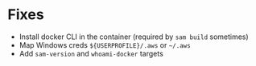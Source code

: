 # Fixes
- Install docker CLI in the container (required by `sam build` sometimes)
- Map Windows creds `${USERPROFILE}/.aws` or `~/.aws`
- Add `sam-version` and `whoami-docker` targets
